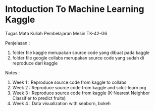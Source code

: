 # Intoduction To Machine Learning Kaggle


Tugas Mata Kuliah Pembelajaran Mesin TK-42-G6

Penjelasan :

1. folder file kaggle merupakan source code yang dibuat pada kaggle
2. folder file google collabs merupakan source code yang sudah di reproduce dari kaggle


Notes :

1. Week 1 : Reproduce source code from kaggle to collabs 
2. Week 2 : Reproduce source code from kaggle and sckit-learn.org
3. Week 3 : Reproduce source code from kaggle (K-Nearest Neighbor Classifier to predict fruits)
4. Week 4 : Data visualization with seaborn, bokeh
 
